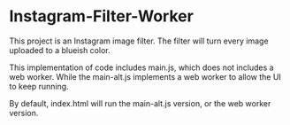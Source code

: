 # Instagram-Filter-Worker

This project is an Instagram image filter. The filter will turn every image uploaded to a blueish color.

This implementation of code includes main.js, which does not includes a web worker. While the main-alt.js implements a web worker to allow the UI to keep running.

By default, index.html will run the main-alt.js version, or the web worker version.
